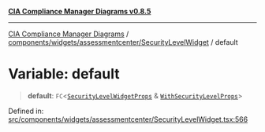 [**CIA Compliance Manager Diagrams v0.8.5**](../../../../../README.md)

***

[CIA Compliance Manager Diagrams](../../../../../modules.md) / [components/widgets/assessmentcenter/SecurityLevelWidget](../README.md) / default

# Variable: default

> **default**: `FC`\<[`SecurityLevelWidgetProps`](../interfaces/SecurityLevelWidgetProps.md) & [`WithSecurityLevelProps`](../../../../../hoc/withSecurityLevelState/interfaces/WithSecurityLevelProps.md)\>

Defined in: [src/components/widgets/assessmentcenter/SecurityLevelWidget.tsx:566](https://github.com/Hack23/cia-compliance-manager/blob/3ae0301247f765ba03c8c0fe645db4718bb8af76/src/components/widgets/assessmentcenter/SecurityLevelWidget.tsx#L566)

